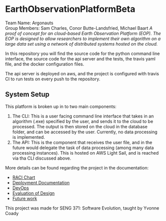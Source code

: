 # EarthObservationPlatformBeta   
Team Name: Argonauts   
Group Members: Sam Charles, Conor Butte-Landsfried, Michael Baart
*A proof of concept for an cloud-based Earth Observation Platform (EOP). The EOP is designed to allow researchers to implement their own algorithm on a large data set using a network of distributed systems hosted on the cloud.*

In this repository you will find the source code for the python command line interface, the source code for the api server and the tests, the travis yaml file, and the docker configuration files.

The api server is deployed on aws, and the project is configured with travis CI to run tests on every push to the repository.

## System Setup
This platform is broken up in to two main components:
1. The CLI: This is a user facing command line interface that takes in an algorithm (.exe) specified by the user, and sends it to the cloud to be processed. The output is then stored on the cloud in the database folder, and can be accessed by the user. Currently, no data processing is implemented.
2. The API: This is the component that receives the user file, and in the future would delegate the task of data processing (among many data processing instances). This is hosted on AWS Light Sail, and is reached via tha CLI discussed above. 

More details can be found regarding the project in the documentation:
 - [RACI Chart](https://github.com/csamcharles/EarthObservationPlatformBeta/blob/master/RACI_Chart.md)
 - [Deployment Documentation](https://github.com/csamcharles/EarthObservationPlatformBeta/blob/master/Deployment%20Documentation.md)
 - [DevOps](https://github.com/csamcharles/EarthObservationPlatformBeta/blob/master/DevOps.md)
 - [Evaluation of Design](https://github.com/csamcharles/EarthObservationPlatformBeta/blob/master/Evaluation%20of%20Design.md)
 - [Future work](https://github.com/csamcharles/EarthObservationPlatformBeta/blob/master/Future%20Work.md)
 
 This project was made for SENG 371: Software Evolution, taught by Yvonne Coady
